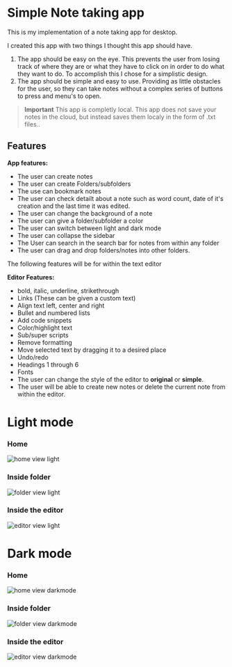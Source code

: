 # Simple Note taking app
This is my implementation of a note taking app for desktop.

I created this app with two things I thought this app should have. 
1. The app should be easy on the eye. This prevents the user from losing track of where they are or what they have to click on in order to do what they want to do. To accomplish this I chose for a simplistic design.
2. The app should be simple and easy to use. Providing as little obstacles for the user, so they can take notes without a complex series of buttons to press and menu's to open.

> **Important** This app is completly local. This app does not save your notes in the cloud, but instead saves them localy in the form of .txt files..

## Features
**App features:**
- The user can create notes
- The user can create Folders/subfolders
- The use can bookmark notes
- The user can check detailt about a note such as 
word count, date of it's creation and the last time it was edited.
- The user can change the background of a note
- The user can give a folder/subfolder a color 
- The user can switch between light and dark mode
- The user can collapse the sidebar 
- The User can search in the search bar for notes from within any folder
- The user can drag and drop folders/notes into other folders.

The following features will be for within the text editor

**Editor Features:**
- bold, italic, underline, strikethrough
- Links (These can be given a custom text)
- Align text left, center and right
- Bullet and numbered lists
- Add code snippets
- Color/highlight text
- Sub/super scripts
- Remove formatting
- Move selected text by dragging it to a desired place
- Undo/redo
- Headings 1 through 6 
- Fonts 
- The user can change the style of the editor to **original** or **simple**. 
- The user will be able to create new notes or delete the current note from within the editor.




# Light mode
### Home
![home view light](https://github.com/VeronGoggans/Keeps/blob/main/docs/img/latest/home-view-light.png?raw=true)
### Inside folder
![folder view light](https://github.com/VeronGoggans/Keeps/blob/main/docs/img/latest/folder-view-light.png?raw=true)
### Inside the editor
![editor view light](https://github.com/VeronGoggans/Keeps/blob/main/docs/img/latest/editor-view-light.png?raw=true)

# Dark mode
### Home
![home view darkmode](https://github.com/VeronGoggans/Keeps/blob/main/docs/img/latest/home-view-dark.png?raw=true)
### Inside folder
![folder view darkmode](https://github.com/VeronGoggans/Keeps/blob/main/docs/img/latest/folder-view-dark.png?raw=true)
### Inside the editor
![editor view darkmode](https://github.com/VeronGoggans/Keeps/blob/main/docs/img/latest/editor-view-dark.png?raw=true)
